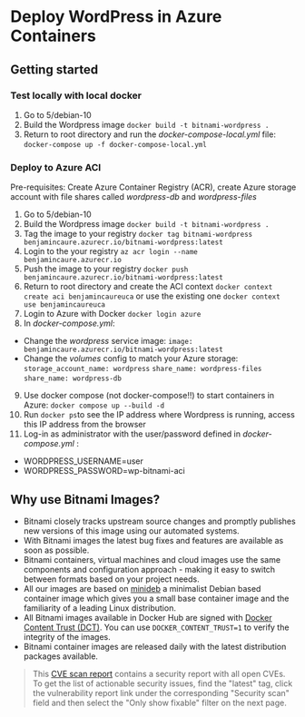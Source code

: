 # Deploy WordPress in Azure Containers

## Getting started

### Test locally with local docker

1. Go to 5/debian-10
2. Build the Wordpress image `docker build -t bitnami-wordpress . `
3. Return to root directory and run the _docker-compose-local.yml_ file: `docker-compose up -f docker-compose-local.yml`

### Deploy to Azure ACI

Pre-requisites: Create Azure Container Registry (ACR), create Azure storage account with file shares called _wordpress-db_ and _wordpress-files_

1. Go to 5/debian-10
2. Build the Wordpress image `docker build -t bitnami-wordpress . `
3. Tag the image to your registry `docker tag bitnami-wordpress benjamincaure.azurecr.io/bitnami-wordpress:latest`
4. Login to the your registry `az acr login --name benjamincaure.azurecr.io`
4. Push the image to your registry `docker push benjamincaure.azurecr.io/bitnami-wordpress:latest`
5. Return to root directory and create the ACI context `docker context create aci benjamincaureuca` or use the existing one `docker context use benjamincaureuca`
6. Login to Azure with Docker `docker login azure`
7. In _docker-compose.yml_: 
  - Change the _wordpress_ service image: `image: benjamincaure.azurecr.io/bitnami-wordpress:latest`
  - Change the _volumes_ config to match your Azure storage: `storage_account_name: wordpress` `share_name: wordpress-files` `share_name: wordpress-db`
9. Use docker compose (not docker-compose!!) to start containers in Azure: `docker compose up --build -d`
10. Run `docker ps`to see the IP address where Wordpress is running, access this IP address from the browser
11. Log-in as administrator with the user/password defined in _docker-compose.yml_ :
  - WORDPRESS_USERNAME=user
  - WORDPRESS_PASSWORD=wp-bitnami-aci

## Why use Bitnami Images?

- Bitnami closely tracks upstream source changes and promptly publishes new versions of this image using our automated systems.
- With Bitnami images the latest bug fixes and features are available as soon as possible.
- Bitnami containers, virtual machines and cloud images use the same components and configuration approach - making it easy to switch between formats based on your project needs.
- All our images are based on [minideb](https://github.com/bitnami/minideb) a minimalist Debian based container image which gives you a small base container image and the familiarity of a leading Linux distribution.
- All Bitnami images available in Docker Hub are signed with [Docker Content Trust (DCT)](https://docs.docker.com/engine/security/trust/content_trust/). You can use `DOCKER_CONTENT_TRUST=1` to verify the integrity of the images.
- Bitnami container images are released daily with the latest distribution packages available.

> This [CVE scan report](https://quay.io/repository/bitnami/wordpress?tab=tags) contains a security report with all open CVEs. To get the list of actionable security issues, find the "latest" tag, click the vulnerability report link under the corresponding "Security scan" field and then select the "Only show fixable" filter on the next page.
